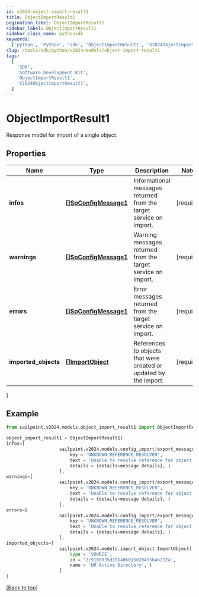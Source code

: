 ```yaml
---
id: v2024-object-import-result1
title: ObjectImportResult1
pagination_label: ObjectImportResult1
sidebar_label: ObjectImportResult1
sidebar_class_name: pythonsdk
keywords:
  ['python', 'Python', 'sdk', 'ObjectImportResult1', 'V2024ObjectImportResult1']
slug: /tools/sdk/python/v2024/models/object-import-result1
tags:
  [
    'SDK',
    'Software Development Kit',
    'ObjectImportResult1',
    'V2024ObjectImportResult1',
  ]
---
```


# ObjectImportResult1

Response model for import of a single object.

## Properties

| Name | Type | Description | Notes |
| --- | --- | --- | --- |
| **infos** | [**[]SpConfigMessage1**](sp-config-message1) | Informational messages returned from the target service on import. | [required] |
| **warnings** | [**[]SpConfigMessage1**](sp-config-message1) | Warning messages returned from the target service on import. | [required] |
| **errors** | [**[]SpConfigMessage1**](sp-config-message1) | Error messages returned from the target service on import. | [required] |
| **imported_objects** | [**[]ImportObject**](import-object) | References to objects that were created or updated by the import. | [required] |

}

## Example

```python
from sailpoint.v2024.models.object_import_result1 import ObjectImportResult1

object_import_result1 = ObjectImportResult1(
infos=[
                    sailpoint.v2024.models.config_import/export_message.Config Import/Export Message(
                        key = 'UNKNOWN_REFERENCE_RESOLVER',
                        text = 'Unable to resolve reference for object [type: IDENTITY, id: 2c91808c746e9c9601747d6507332ecz, name: random identity]',
                        details = {details=message details}, )
                    ],
warnings=[
                    sailpoint.v2024.models.config_import/export_message.Config Import/Export Message(
                        key = 'UNKNOWN_REFERENCE_RESOLVER',
                        text = 'Unable to resolve reference for object [type: IDENTITY, id: 2c91808c746e9c9601747d6507332ecz, name: random identity]',
                        details = {details=message details}, )
                    ],
errors=[
                    sailpoint.v2024.models.config_import/export_message.Config Import/Export Message(
                        key = 'UNKNOWN_REFERENCE_RESOLVER',
                        text = 'Unable to resolve reference for object [type: IDENTITY, id: 2c91808c746e9c9601747d6507332ecz, name: random identity]',
                        details = {details=message details}, )
                    ],
imported_objects=[
                    sailpoint.v2024.models.import_object.ImportObject(
                        type = 'SOURCE',
                        id = '2c9180835d191a86015d28455b4b232a',
                        name = 'HR Active Directory', )
                    ]
)

```

[[Back to top]](#)
